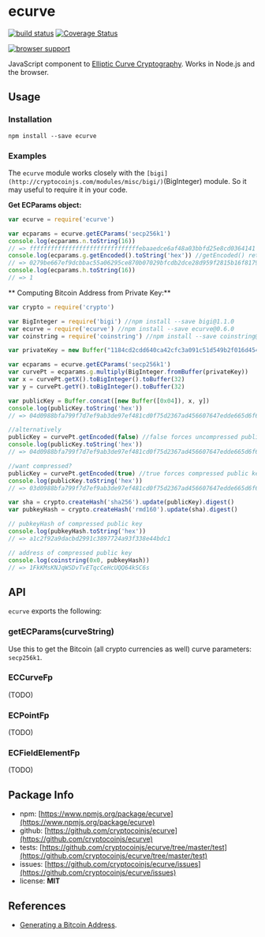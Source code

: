 ecurve
=======

[![build status](https://secure.travis-ci.org/cryptocoinjs/ecurve.png)](http://travis-ci.org/cryptocoinjs/ecurve)
[![Coverage Status](https://img.shields.io/coveralls/cryptocoinjs/ecurve.svg)](https://coveralls.io/r/cryptocoinjs/ecurve)

[![browser support](https://ci.testling.com/cryptocoinjs/ecurve.png)](https://ci.testling.com/cryptocoinjs/ecurve)


JavaScript component to [Elliptic Curve Cryptography](http://en.wikipedia.org/wiki/Elliptic_curve_cryptography). Works in Node.js and the browser.


Usage
-----

### Installation

    npm install --save ecurve



### Examples

The `ecurve` module works closely with the `[bigi](http://cryptocoinjs.com/modules/misc/bigi/)`(BigInteger) module. So it may useful to 
require it in your code.


**Get ECParams object:**

```js
var ecurve = require('ecurve')

var ecparams = ecurve.getECParams('secp256k1')
console.log(ecparams.n.toString(16))
// => fffffffffffffffffffffffffffffffebaaedce6af48a03bbfd25e8cd0364141
console.log(ecparams.g.getEncoded().toString('hex')) //getEncoded() returns type 'Buffer' instead of 'BigInteger'
// => 0279be667ef9dcbbac55a06295ce870b07029bfcdb2dce28d959f2815b16f81798
console.log(ecparams.h.toString(16))
// => 1
```

** Computing Bitcoin Address from Private Key:**

```js
var crypto = require('crypto')

var BigInteger = require('bigi') //npm install --save bigi@1.1.0
var ecurve = require('ecurve') //npm install --save ecurve@0.6.0
var coinstring = require('coinstring') //npm install --save coinstring@0.2.0

var privateKey = new Buffer("1184cd2cdd640ca42cfc3a091c51d549b2f016d454b2774019c2b2d2e08529fd", 'hex')

var ecparams = ecurve.getECParams('secp256k1')
var curvePt = ecparams.g.multiply(BigInteger.fromBuffer(privateKey))
var x = curvePt.getX().toBigInteger().toBuffer(32)
var y = curvePt.getY().toBigInteger().toBuffer(32)

var publicKey = Buffer.concat([new Buffer([0x04]), x, y])
console.log(publicKey.toString('hex'))
// => 04d0988bfa799f7d7ef9ab3de97ef481cd0f75d2367ad456607647edde665d6f6fbdd594388756a7beaf73b4822bc22d36e9bda7db82df2b8b623673eefc0b7495

//alternatively
publicKey = curvePt.getEncoded(false) //false forces uncompressed public key
console.log(publicKey.toString('hex'))
// => 04d0988bfa799f7d7ef9ab3de97ef481cd0f75d2367ad456607647edde665d6f6fbdd594388756a7beaf73b4822bc22d36e9bda7db82df2b8b623673eefc0b7495

//want compressed?
publicKey = curvePt.getEncoded(true) //true forces compressed public key
console.log(publicKey.toString('hex'))
// => 03d0988bfa799f7d7ef9ab3de97ef481cd0f75d2367ad456607647edde665d6f6f

var sha = crypto.createHash('sha256').update(publicKey).digest()
var pubkeyHash = crypto.createHash('rmd160').update(sha).digest()

// pubkeyHash of compressed public key
console.log(pubkeyHash.toString('hex')) 
// => a1c2f92a9dacbd2991c3897724a93f338e44bdc1

// address of compressed public key
console.log(coinstring(0x0, pubkeyHash)) 
// => 1FkKMsKNJqWSDvTvETqcCeHcUQQ64kSC6s 
```


API
---

`ecurve` exports the following:

### getECParams(curveString)

Use this to get the Bitcoin (all crypto currencies as well) curve parameters: `secp256k1`.


### ECCurveFp

(TODO)

### ECPointFp

(TODO)

### ECFieldElementFp

(TODO)



Package Info
------------
- npm: [https://www.npmjs.org/package/ecurve](https://www.npmjs.org/package/ecurve)
- github: [https://github.com/cryptocoinjs/ecurve](https://github.com/cryptocoinjs/ecurve)
- tests: [https://github.com/cryptocoinjs/ecurve/tree/master/test](https://github.com/cryptocoinjs/ecurve/tree/master/test)
- issues: [https://github.com/cryptocoinjs/ecurve/issues](https://github.com/cryptocoinjs/ecurve/issues)
- license: **MIT**


References
----------
- [Generating a Bitcoin Address](http://procbits.com/2013/08/27/generating-a-bitcoin-address-with-javascript).




